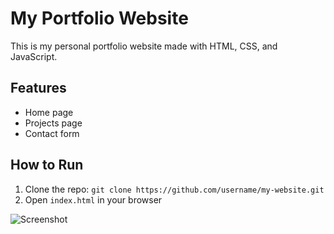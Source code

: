 # My Portfolio Website
This is my personal portfolio website made with HTML, CSS, and JavaScript.

## Features
- Home page
- Projects page
- Contact form

## How to Run
1. Clone the repo: `git clone https://github.com/username/my-website.git`
2. Open `index.html` in your browser

![Screenshot](screenshot.png)
